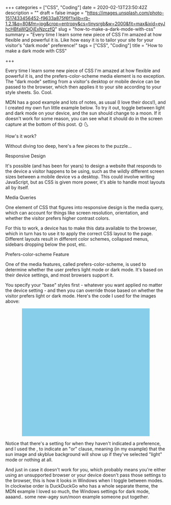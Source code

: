 +++
categories = ["CSS", "Coding"]
date = 2020-02-13T23:50:42Z
description = ""
draft = false
image = "https://images.unsplash.com/photo-1517433456452-f9633a875f6f?ixlib=rb-1.2.1&q=80&fm=jpg&crop=entropy&cs=tinysrgb&w=2000&fit=max&ixid=eyJhcHBfaWQiOjExNzczfQ"
slug = "how-to-make-a-dark-mode-with-css"
summary = "Every time I learn some new piece of CSS I'm amazed at how flexible and powerful it is. Like how easy it is to tailor your site for your visitor's \"dark mode\" preference!"
tags = ["CSS", "Coding"]
title = "How to make a dark mode with CSS"

+++


Every time I learn some new piece of CSS I'm amazed at how flexible and powerful it is, and the prefers-color-scheme media element is no exception. The "dark mode" setting from a visitor's desktop or mobile device can be passed to the browser, which then applies it to your site according to your style sheets. So. Cool.

MDN has a good example and lots of notes, as usual (I love their docs!), and I created my own fun little example below. To try it out, toggle between light and dark mode on your device, and the sun should change to a moon. If it doesn't work for some reason, you can see what it should do in the screen capture at the bottom of this post. 🌞 🌜














How's it work?

Without diving too deep, here's a few pieces to the puzzle...


Responsive Design

It's possible (and has been for years) to design a website that responds to the device a visitor happens to be using, such as the wildly different screen sizes between a mobile device vs a desktop. This could involve writing JavaScript, but as CSS is given more power, it's able to handle most layouts all by itself.


Media Queries

One element of CSS that figures into responsive design is the media query, which can account for things like screen resolution, orientation, and whether the visitor prefers higher contrast colors.

For this to work, a device has to make this data available to the browser, which in turn has to use it to apply the correct CSS layout to the page. Different layouts result in different color schemes, collapsed menus, sidebars dropping below the post, etc.


Prefers-color-scheme Feature

One of the media features, called prefers-color-scheme, is used to determine whether the user prefers light mode or dark mode. It's based on their device settings, and most browsers support it.

You specify your "base" styles first - whatever you want applied no matter the device setting - and then you can override those based on whether the visitor prefers light or dark mode. Here's the code I used for the images above:

<style type="text/css">
    #pic {
        margin: auto;
        height: 400px;
        width: 400px;
        background-image: url("https://grantwinney.com/content/images/2020/02/sun.png");
        background-size: 360px 360px;
        background-repeat: no-repeat;
		background-position: center;
    }

    @media (prefers-color-scheme: light), (prefers-color-scheme: no-preference) {
        #pic {
            background-color: skyblue;
            background-image: url("https://grantwinney.com/content/images/2020/02/sun.png"); }
    }

    @media (prefers-color-scheme: dark) {
        #pic {
            background-color: midnightblue;
            background-image: url("https://grantwinney.com/content/images/2020/02/moon.png"); }
    }
</style>

<div id="pic"></div>

Notice that there's a setting for when they haven't indicated a preference, and I used the , to indicate an "or" clause, meaning (in my example) that the sun image and skyblue background will show up if they've selected "light" mode or nothing at all.

And just in case it doesn't work for you, which probably means you're either using an unsupported browser or your device doesn't pass those settings to the browser, this is how it looks in Windows when I toggle between modes. In clockwise order is DuckDuckGo who has a whole separate theme, the MDN example I loved so much, the Windows settings for dark mode, aaaand.. some new-agey sun/moon example someone put together.